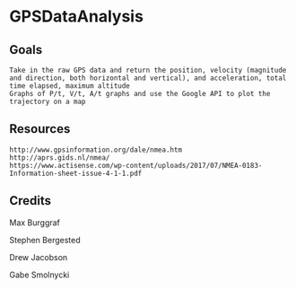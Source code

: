 # GPSDataAnalysis

## Goals
	Take in the raw GPS data and return the position, velocity (magnitude and direction, both horizontal and vertical), and acceleration, total time elapsed, maximum altitude
	Graphs of P/t, V/t, A/t graphs and use the Google API to plot the trajectory on a map

## Resources
	http://www.gpsinformation.org/dale/nmea.htm
	http://aprs.gids.nl/nmea/
	https://www.actisense.com/wp-content/uploads/2017/07/NMEA-0183-Information-sheet-issue-4-1-1.pdf

## Credits
Max Burggraf

Stephen Bergested

Drew Jacobson

Gabe Smolnycki

